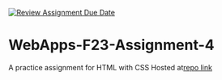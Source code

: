 [![Review Assignment Due Date](https://classroom.github.com/assets/deadline-readme-button-24ddc0f5d75046c5622901739e7c5dd533143b0c8e959d652212380cedb1ea36.svg)](https://classroom.github.com/a/4tKarLeg)
# WebApps-F23-Assignment-4
A practice assignment for HTML with CSS
Hosted at[repo link](https://44-563-webapps-f23.github.io/44563-webapps-f23-assignment4-sairamyagajula/playpart.html)
